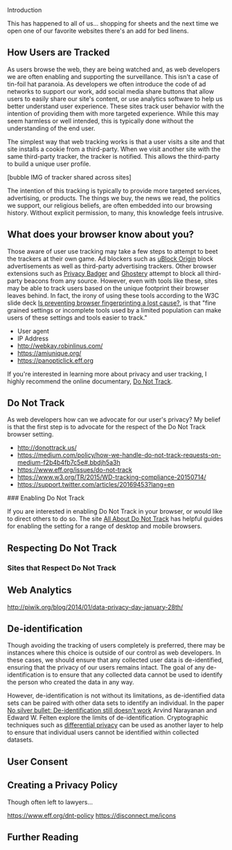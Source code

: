 Introduction

This has happened to all of us... shopping for sheets and the next time we open one of our favorite websites there's an add for bed linens.

## How Users are Tracked

As users browse the web, they are being watched and, as web developers we are often enabling and supporting the surveillance. This isn't a case of tin-foil hat paranoia. As developers we often introduce the code of ad networks to support our work, add social media share buttons that allow users to easily share our site's content, or use analytics software to help us better understand user experience. These sites track user behavior with the intention of providing them with more targeted experience. While this may seem harmless or well intended, this is typically done without the understanding of the end user.

The simplest way that web tracking works is that a user visits a site and that site installs a cookie from a third-party. When we visit another site with the same third-party tracker, the tracker is notified. This allows the third-party to build a unique user profile.

[bubble IMG of tracker shared across sites]

The intention of this tracking is typically to provide more targeted services, advertising, or products. The things we buy, the news we read, the politics we support, our religious beliefs, are often embedded into our browsing history. Without explicit permission, to many, this knowledge feels intrusive.


## What does your browser know about you?

Those aware of user use tracking may take a few steps to attempt to beet the trackers at their own game. Ad blockers such as [uBlock Origin](https://github.com/gorhill/uBlock/) block advertisements as well as third-party advertising trackers. Other browser extensions such as [Privacy Badger](https://www.eff.org/privacybadger) and [Ghostery](https://www.ghostery.com/) attempt to block all third-party beacons from any source. However, even with tools like these, sites may be able to track users based on the unique footprint their browser leaves behind. In fact, the irony of using these tools according to the W3C slide deck [Is preventing browser fingerprinting a lost cause?](https://www.w3.org/wiki/images/7/7d/Is_preventing_browser_fingerprinting_a_lost_cause.pdf), is that "fine grained settings or incomplete tools used by a limited population can make users of these settings and tools easier to track."



- User agent
- IP Address
- http://webkay.robinlinus.com/
- https://amiunique.org/
- https://panopticlick.eff.org

<aside>

If you're interested in learning more about privacy and user tracking, I highly recommend the online documentary, [Do Not Track](https://episode1.donottrack-doc.com/).

</aside>


## Do Not Track

As web developers how can we advocate for our user's privacy? My belief is that the first step is to advocate for the respect of the Do Not Track browser setting.

- http://donottrack.us/
- https://medium.com/policy/how-we-handle-do-not-track-requests-on-medium-f2b4b4fb7c5e#.bbdjh5a3h
- https://www.eff.org/issues/do-not-track
- https://www.w3.org/TR/2015/WD-tracking-compliance-20150714/
- https://support.twitter.com/articles/20169453?lang=en

<aside>
### Enabling Do Not Track

If you are interested in enabling Do Not Track in your browser, or would like to direct others to do so. The site [All About Do Not Track](https://allaboutdnt.com/) has helpful guides for enabling the setting for a range of desktop and mobile browsers.

</aside>

## Respecting Do Not Track

### Sites that Respect Do Not Track

## Web Analytics

http://piwik.org/blog/2014/01/data-privacy-day-january-28th/

## De-identification

Though avoiding the tracking of users completely is preferred, there may be instances where this choice is outside of our control as web developers. In these cases, we should ensure that any collected user data is de-identified, ensuring that the privacy of our users remains intact. The goal of any de-identification is to ensure that any collected data cannot be used to identify the person who created the data in any way.

However, de-identification is not without its limitations, as de-identified data sets can be paired with other data sets to identify an individual. In the paper [No silver bullet: De-identification still doesn't work](http://randomwalker.info/publications/no-silver-bullet-de-identification.pdf) Arvind Narayanan and Edward W. Felten explore the limits of de-identification. Cryptographic techniques such as [differential privacy](https://en.wikipedia.org/wiki/Differential_privacy) can be used as another layer to help to ensure that individual users cannot be identified within collected datasets.

## User Consent

## Creating a Privacy Policy

Though often left to lawyers...

https://www.eff.org/dnt-policy
https://disconnect.me/icons

## Further Reading
